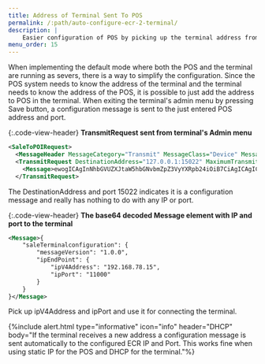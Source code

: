 ```yaml
---
title: Address of Terminal Sent To POS
permalink: /:path/auto-configure-ecr-2-terminal/
description: |
    Easier configuration of POS by picking up the terminal address from the configuration message sent from the terminal when pressing **Save** in terminal's admin menu.
menu_order: 15
---
```

When implementing the default mode where both the POS and the terminal are running as severs, there is a way to simplify the configuration. Since the POS system needs to know the address of the terminal and the terminal needs to know the address of the POS, it is possible to just add the address to POS in the terminal. When exiting the terminal's admin menu by pressing Save button, a configuration message is sent to the just entered POS address and port.

{:.code-view-header}
**TransmitRequest sent from terminal's Admin menu**

```xml
<SaleToPOIRequest>
  <MessageHeader MessageCategory="Transmit" MessageClass="Device" MessageType="Request" POIID="A-POIID" SaleID="" />
  <TransmitRequest DestinationAddress="127.0.0.1:15022" MaximumTransmitTime="30">
    <Message>ewogICAgInNhbGVUZXJtaW5hbGNvbmZpZ3VyYXRpb24iOiB7CiAgICAgICAgIm1lc3NhZ2VWZXJzaW9uIjogIjEuMC4wIiwKICAgICAgICAiaXBFbmRQb2ludCI6IHsKICAgICAgICAgICAgImlwVjRBZGRyZXNzIjogIjE5Mi4xNjguNzguMTUiLAogICAgICAgICAgICAiaXBQb3J0IjogIjExMDAwIgogICAgICAgIH0KICAgIH0KfQ==</Message>
  </TransmitRequest>
```

The DestinationAddress and port 15022 indicates it is a configuration message and really has nothing to do with any IP or port.

{:.code-view-header}
**The base64 decoded Message element with IP and port to the terminal**

```xml
<Message>{
    "saleTerminalconfiguration": {
        "messageVersion": "1.0.0",
        "ipEndPoint": {
            "ipV4Address": "192.168.78.15",
            "ipPort": "11000"
        }
    }
}</Message>
```

Pick up ipV4Address and ipPort and use it for connecting the terminal.

{%include alert.html type="informative" icon="info" header="DHCP"
body="If the terminal receives a new address a configuration message is sent automatically
to the configured ECR IP and Port. This works fine when using static IP for the POS and DHCP for the terminal."%}
